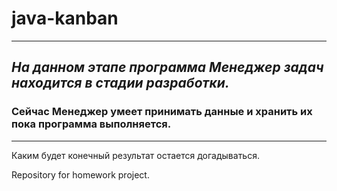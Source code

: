 # java-kanban
___
## *На данном этапе программа Менеджер задач находится в стадии разработки.*  
### Сейчас Менеджер умеет принимать данные и хранить их пока программа выполняется.
___
Каким будет конечный результат остается догадываться.

Repository for homework project.
